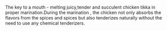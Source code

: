 The key to a mouth - melting juicy,tender and succulent chicken tikka in proper marination.During the marination , the chicken not only absorbs the flavors from the spices and spices but also tenderizes naturally without the need to use any chemical tenderizers.